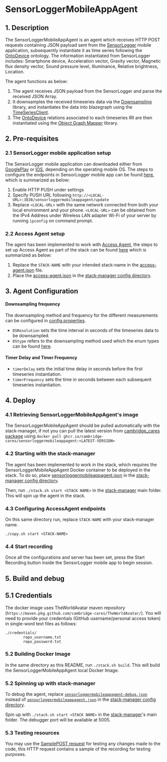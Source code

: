 # SensorLoggerMobileAppAgent
## 1. Description
The SensorLoggerMobileAppAgent is an agent which receives HTTP POST requests containing JSON payload sent from the [SensorLogger](https://github.com/tszheichoi/awesome-sensor-logger) mobile application, subsequently instantiate it as time series following the [OntoDevice](https://github.com/cambridge-cares/TheWorldAvatar/tree/main/JPS_Ontology/ontology/ontodevice) ontology. The information instantiated from SensorLogger includes: Smartphone device, Acceleration vector, Gravity vector, Magnetic flux density vector, Sound pressure level, Illuminance, Relative brightness, Location. 

The agent functions as below:
1) The agent receives JSON payload from the SensorLogger and parse the received JSON Array.
2) It downsamples the received timeseries data via the [Downsampling](https://github.com/cambridge-cares/TheWorldAvatar/tree/main/core/downsampling) library, and instantiates the data into blazegraph using the [TimeSeriesClient](https://github.com/cambridge-cares/TheWorldAvatar/tree/main/JPS_BASE_LIB/src/main/java/uk/ac/cam/cares/jps/base/timeseries). 
3) The [OntoDevice](https://github.com/cambridge-cares/TheWorldAvatar/tree/main/JPS_Ontology/ontology/ontodevice) relations associated to each timeseries IRI are then instantiated using the [Object Graph Mapper](https://github.com/cambridge-cares/TheWorldAvatar/tree/main/core/ogm) library.

## 2. Pre-requisites
### 2.1 SensorLogger mobile application setup 
The SensorLogger mobile application can downloaded either from [GooglePlay](https://play.google.com/store/apps/details?id=com.kelvin.sensorapp&hl=en&gl=US) or [IOS](https://apps.apple.com/us/app/sensor-logger/id1531582925), depending on the operating mobile OS. The steps to configure the endpoints in SensorLogger mobile app can be found [here](https://github.com/tszheichoi/awesome-sensor-logger#Live-Data-Streaming), which is summarized as below:
1) Enable HTTP PUSH under settings 
2) Specify PUSH URL following `http://<LOCAL-URL>:3838/sensorloggermobileappagent/update`
3) Replace `<LOCAL-URL>` with the same network connected from both your local environment and your phone. `<LOCAL-URL>` can be obtained from the IPv4 Address under Wireless LAN adapter Wi-Fi of your server by running `ipconfig` on command prompt.

### 2.2 Access Agent setup
The agent has been implemented to work with [Access Agent](https://github.com/cambridge-cares/TheWorldAvatar/tree/main/Agents/AccessAgent), the steps to set up Access Agent as part of the stack can be found [here](https://github.com/cambridge-cares/TheWorldAvatar/tree/main/Agents/AccessAgent#spinning-up-the-access-agent-as-part-of-a-stack) which is summarized as below:
1) Replace the `STACK-NAME` with your intended stack-name in the [access-agent.json](https://github.com/cambridge-cares/TheWorldAvatar/blob/main/Agents/AccessAgent/access-agent-dev-stack/access-agent.json) file.
2) Place the [access-agent.json](https://github.com/cambridge-cares/TheWorldAvatar/blob/main/Agents/AccessAgent/access-agent-dev-stack/access-agent.json) in the [stack-manager config directory].

## 3. Agent Configuration 
#### Downsampling frequency
The downsampling method and frequency for the different measurements can be configured in [config.properties](sensorloggermobileappagent/src/main/resources/config.properties).
- `DSResolution` sets the time interval in seconds of the timeseries data to be downsampled.
- `DStype` refers to the downsampling method used which the enum types can be found [here](https://github.com/cambridge-cares/TheWorldAvatar/tree/main/core/downsampling#downsampling-type). 

#### Timer Delay and Timer Frequency
- `timerDelay` sets the initial time delay in seconds before the first timeseries instantiation.
- `timerFrequency` sets the time in seconds between each subsequent timeseries instantiation.

## 4. Deploy 
### 4.1 Retrieving SensorLoggerMobileAppAgent's image
The SensorLoggerMobileAppAgent should be pulled automatically with the stack-manager, if not you can pull the latest version from [cambridge_cares package](https://github.com/orgs/cambridge-cares/packages/container/package/sensorloggermobileappagent) using `docker pull ghcr.io/cambridge-cares/sensorloggermobileappagent:<LATEST-VERSION>`

### 4.2 Starting with the stack-manager
The agent has been implemented to work in the stack, which requires the SensorLoggerMobileAppAgent Docker container to be deployed in the stack. To do so, place [sensorloggermobileappagent.json](stack-manager-config/inputs/config/services/sensorloggermobileappagent.json) in the [stack-manager config directory].

Then, run `./stack.sh start <STACK NAME>` in the [stack-manager] main folder. This will spin up the agent in the stack.

### 4.3 Configuring AccessAgent endpoints 
On this same directory run, replace `STACK-NAME` with your stack-manager name.
```
./copy.sh start <STACK-NAME>
```

### 4.4 Start recording
Once all the configurations and server has been set, press the Start Recording button inside the SensorLogger mobile app to begin session. 

## 5. Build and debug
## 5.1 Credentials
The docker image uses TheWorldAvatar maven repository (`https://maven.pkg.github.com/cambridge-cares/TheWorldAvatar/`).
You will need to provide your credentials (GitHub username/personal access token) in single-word text files as follows:
```
./credentials/
        repo_username.txt
        repo_password.txt
```

### 5.2 Building Docker Image
In the same directory as this README, run `./stack.sh build`. This will build the SensorLoggerMobileAppAgent local Docker Image. 

### 5.2 Spinning up with stack-manager
To debug the agent, replace [`sensorloggermobileappagent-debug.json`](stack-manager-config/inputs/config/services/sensorloggermobileappagent-debug.json) instead of [`sensorloggermobileappagent.json`](stack-manager-config/inputs/config/services/sensorloggermobileappagent.json) in the [stack-manager config directory]. 

Spin up with `./stack.sh start <STACK NAME>` in the [stack-manager]'s main folder.
The debugger port will be available at 5005.

### 5.3 Testing resources
You may use the [SamplePOST request](sensorloggermobileappagent/src/main/resources/SamplePOST.http) for testing any changes made to the code, this HTTP request contains a sample of the recording for testing purposes.

[stack-manager]: https://github.com/cambridge-cares/TheWorldAvatar/tree/main/Deploy/stacks/dynamic/stack-manager
[stack-manager config directory]: https://github.com/cambridge-cares/TheWorldAvatar/tree/main/Deploy/stacks/dynamic/stack-manager/inputs/config/services